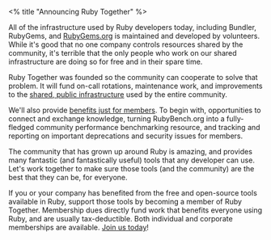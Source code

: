 <% title "Announcing Ruby Together" %>

All of the infrastructure used by Ruby developers today, including Bundler, RubyGems, and [RubyGems.org]() is maintained and developed by volunteers.  While it's good that no one company controls resources shared by the community, it's terrible that the only people who work on our shared infrastructure are doing so for free and in their spare time.

Ruby Together was founded so the community can cooperate to solve that problem. It will fund on-call rotations, maintenance work, and improvements to the [shared, public infrastructure][projects] used by the entire community.

We'll also provide [benefits just for members][benefits]. To begin with, opportunities to connect and exchange knowledge, turning RubyBench.org into a fully-fledged community performance benchmarking resource, and tracking and reporting on important deprecations and security issues for members.

The community that has grown up around Ruby is amazing, and provides many fantastic (and fantastically useful) tools that any developer can use. Let's work together to make sure those tools (and the community) are the best that they can be, for everyone.

If you or your company has benefited from the free and open-source tools available in Ruby, support those tools by becoming a member of Ruby Together. Membership dues directly fund work that benefits everyone using Ruby, and are usually tax-deductible. Both individual and corporate memberships are available. [Join us today][join]!

[projects]: <%= projects_path %>
[benefits]: <%= benefits_path %>
[join]: <%= join_path %>

